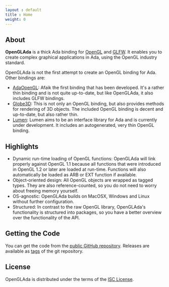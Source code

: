 ```yaml
---
layout : default
title : Home
weight: 0
---
```


## About

**OpenGLAda** is a thick Ada binding for [OpenGL](http://www.opengl.org/) and
[GLFW](http://www.glfw.org/). It enables you to create complex graphical
applications in Ada, using the OpenGL industry standard.

OpenGLAda is not the first attempt to create an OpenGL binding for Ada. Other bindings
are:

 * [AdaOpenGL](http://adaopengl.sourceforge.net/): Afaik the first binding that has
   been developed. It's a rather thin binding and is not quite up-to-date, but like
   OpenGLAda, it also includes GLFW bindings.
 * [Globe3D](http://globe3d.sourceforge.net/): This is not only an OpenGL binding, but
   also provides methods for rendering of 3D objects. The included OpenGL binding is
   decent and up-to-date, but also rather thin.
 * [Lumen](http://www.niestu.com/software/lumen/): Lumen aims to be an interface
   library for Ada and is currently under development. It includes an autogenerated,
   very thin OpenGL binding.

## Highlights

 * Dynamic run-time loading of OpenGL functions: OpenGLAda will link properly against
   OpenGL 1.1 because all functions that were introduced in OpenGL 1.2 or later are
   loaded at run-time. Functions will also automatically be loaded as ARB or EXT
   function if available.
 * Object-oriented design: All OpenGL objects are wrapped as tagged types. They are
   also reference-counted, so you do not need to worry about freeing memory yourself.
 * OS-agnostic: OpenGLAda builds on MacOSX, Windows and Linux without further
   configuration.
 * Structured: In contrast to the raw OpenGL library, OpenGLAda's functionality is
   structured into packages, so you have a better overview over the functionality
   of the API.

## Getting the Code

You can get the code from the [public GitHub repository](https://github.com/flyx86/OpenGLAda). Releases are available as [tags](https://github.com/flyx86/OpenGLAda/tags)
of the git repository.

## License

OpenGLAda is distributed under the terms of the [ISC License](http://www.opensource.org/licenses/ISC).